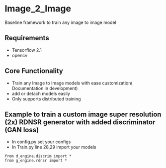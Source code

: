 # Image_2_Image
Baseline framework to train any image to image model

## Requirements
* Tensorflow 2.1
* opencv


## Core Functionality
* Train any Image to Image models with ease customization( Documentation in development)
* add or detach models easily
* Only supports distributed training

## Example to train a custom image super resolution (2x) RDNSR generator with added discriminator (GAN loss)
* In config.py set your configs
* In Train.py line 28,29 import your models
```
from d_engine.discrim import *
from g_engine.rdnsr import *
```
